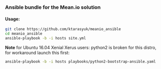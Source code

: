 ### Ansible bundle for the Mean.io solution 


#### Usage:

```bash
git clone https://github.com/ktarasyuk/meanio_ansible
cd meanio_ansible
ansible-playbook -b -i hosts site.yml
```

**Note** for Ubuntu 16.04 Xenial Xerus users:
python2 is broken for this distro, for workaround launch this first:
```bash
ansible-playbook -b -i hosts playbooks/python2-bootstrap-ansible.yaml
```
